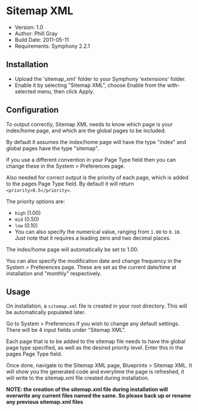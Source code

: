 # Sitemap XML

- Version: 1.0
- Author: Phill Gray
- Build Date: 2011-05-11
- Requirements: Symphony 2.2.1

## Installation

- Upload the 'sitemap_xml' folder to your Symphony 'extensions' folder.
- Enable it by selecting "Sitemap XML", choose Enable from the with-selected menu, then click Apply.

## Configuration

To output correctly, Sitemap XML needs to know which page is your index/home page, and which are the global pages to be included. 

By default it assumes the index/home page will have the type "index" and global pages have the type "sitemap".

If you use a different convention in your Page Type field then you can change these in the System > Preferences page. 

Also needed for correct output is the priority of each page, which is added to the pages Page Type field. By default it will return `<priority>0.5</priority>`.

The priority options are:

- `high` (1.00)
- `mid`  (0.50)
- `low`  (0.10)
- You can also specify the numerical value, ranging from `1.00` to `0.10`. Just note that it requires a leading zero and two decimal places.

The index/home page will automatically be set to 1.00.

You can also specify the modification date and change frequency in the System > Preferences page. These are set as the current date/time at installation and "monthly" respectively.

## Usage

On installation, a `sitemap.xml` file is created in your root directory. This will be automatically populated later.

Go to System > Preferences if you wish to change any default settings. There will be 4 input fields under "Sitemap XML".

Each page that is to be added to the sitemap file needs to have the global page type specified, as well as the desired priority level. Enter this in the pages Page Type field.

Once done, navigate to the Sitemap XML page, Blueprints > Sitemap XML. It will show you the generated code and everytime the page is refreshed, it will write to the sitemap.xml file created during installation.

**NOTE: the creation of the sitemap.xml file during installation will overwrite any current files named the same. So please back up or rename any previous sitemap.xml files**